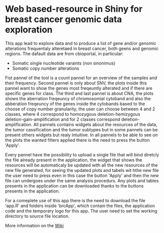 # Web based-resource in Shiny for breast cancer genomic data exploration 

This app lead to explore data and to produce a list of gene and/or genomic alterations frequentaly alteretaed in breast cancer, both geens and genomic regions.
The dafault data are from cbioportal, in particular: 
- Somatic single nucleotide varaints (non sinonimus)
- Somatic copy number alterations

Fist pannel of the tool is a count pannel for an overview of the samples and their frequency. Second pannel is only about SNV, the plots inside this pannel want 
to show the genes most freqeuntly alterated and if there are specific genes for class. The third and last pannel is about CNA, the plots shows the aberration freqeuncy of chromosomial cytoband and also the abberation freqeuncy of the genes inside the cytobands based to the choose of copy number granularity, the user can choose between 4 and 2 classes, where 4 correspond to homozygous deletion-hemizygous deletion-gain-amplification and for 2 classes correspond deletion-amplification. All pannels contains widgets about the resources of the data, the tumor cassification and the tumor subtypes but in some pannels can be present others widgets but realy intuitive. In all pannels to be able to see on the plots the wanted filters applied there is the need to press the button 'Apply'. 

Every pannel have the possibility to upload a single file that will bind diretcly the file already present in the application, the widget that shows the resources will be automaticaly be updated with all the new resources of the new file generated, for seeing the updated plots and tabels wit hthe new file the user need to press even in this case the button 'Apply' and then the new file can undergoes under the same analysis procedurs. Any plots and tables presents in the application can be downloaded thanks to the buttons presents in the application.

For a comeplete use of this app there is the need to download the file 'app.R' and folders inside 'brcApp', which contain the files, the application code and the temporary logo for this app. The user need to set the working directory to source file location.  
 
More information on the [Wiki](https://github.com/cibiobcg/BroadBand/blob/main/README.md) 
